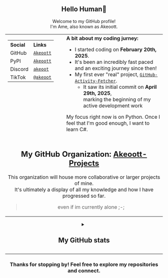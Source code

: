 <div align="center">
    <h2>Hello Human👋</h2>
    <p>
        Welcome to my GitHub profile!<br>
        I'm Ame, also known as Akeoott.<br>
    </p>
</div>

<table align="center">
    <tr>
        <td valign="top" style="padding-right: 32px;">
            <table>
                <tr>
                    <th align="left">Social</th>
                    <th align="left">Links</th>
                </tr>
                <tr>
                    <td>GitHub</td>
                    <td><a href="https://github.com/Akeoott"><code>Akeoott</code></a></td>
                </tr>
                <tr>
                    <td>PyPI</td>
                    <td><a href="https://pypi.org/user/Akeoott/"><code>Akeoott</code></a></td>
                </tr>
                <tr>
                    <td>Discord</td>
                    <td><a href="https://discord.com/users/898223580104519711"><code>akeoot</code></a></td>
                </tr>
                <tr>
                    <td>TikTok</td>
                    <td><a href="https://www.tiktok.com/@akeoot"><code>@akeoot</code></a></td>
                </tr>
            </table>
        </td>
        <td valign="top">
            <div>
                <b>A bit about my coding jurney:</b>
                <ul>
                    <li>I started coding on <b>February 20th, 2025</b>.</li>
                    <li>It's been an incredibly fast paced and an exciting journey since then!</li>
                    <li>My first ever "real" project, <code><a href="https://github.com/Akeoott-Projects/GitHub-Activity-Fetcher">GitHub-Activity-Fetcher</a></code>.
                        <ul>
                            <li>It saw its initial commit on <b>April 29th, 2025</b>,<br>marking the beginning of my active development work</li>
                        </ul>
                    </li>
                </ul>
                <p>
                    My focus right now is on Python. Once I feel that I'm good enough, I want to learn C#.
                </p>
            </div>
        </td>
    </tr>
    <tr>
        <td colspan="2" align="center">
            <h2>My GitHub Organization: <a href="https://github.com/Akeoott-Projects">Akeoott-Projects</a></h2>
            <p>
                This organization will house more collaborative or larger projects of mine.<br>
                It's ultimately a display of all my knowledge and how I have progressed so far.
                <blockquote>even if im currently alone ;-;</blockquote>
            </p>
        </td>
    </tr>
</table>

<details>
    <summary align="center"><h2>My GitHub stats</h2></summary>
    <br>
    <table align="center">
        <tr>
            <td colspan="2" align="center">
                <img src="https://github-readme-stats.vercel.app/api?username=Akeoott&theme=dark&show_icons=true&include_all_commits=true&locale=en&count_private=true" alt="General Statistics" />
            </td>
        </tr>
        <tr>
            <td align="center">
                <img src="https://github-readme-streak-stats-eight.vercel.app/?user=Akeoott&theme=tokyonight&theme=dark" alt="Streak Stats" />
            </td>
            <td align="center">
                <img src="https://github-readme-stats.vercel.app/api/top-langs?username=Akeoott&layout=compact&theme=dark&locale=en&langs_count=10" alt="Techs used in projects" width="495px" />
            </td>
        </tr>
        <tr>
            <td colspan="2" align="center">
                <img src="https://github-readme-activity-graph.vercel.app/graph?username=Akeoott&theme=xcode&bg_color=151515" alt="Activity Graph" />
            </td>
        </tr>
    </table>
</details>

<hr>

<div align="center">
    <h3>Thanks for stopping by! Feel free to explore my repositories and connect.</h3>
</div>
